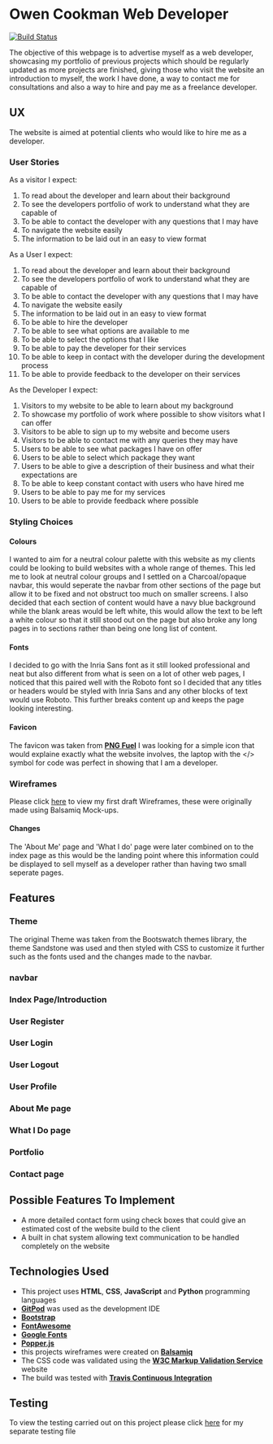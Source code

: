 Owen Cookman Web Developer
======
[![Build Status](https://travis-ci.com/OwenCookman/owen-webdev.svg?branch=master)](https://travis-ci.com/OwenCookman/owen-webdev)

The objective of this webpage is to advertise myself as a web developer, showcasing my portfolio of previous projects 
which should be regularly updated as more projects are finished, giving those who visit the website an introduction to 
myself, the work I have done, a way to contact me for consultations and also a way to hire and pay me as a freelance 
developer.

## UX

The website is aimed at potential clients who would like to hire me as a developer.

### User Stories

As a visitor I expect:
1. To read about the developer and learn about their background
2. To see the developers portfolio of work to understand what they are capable of
3. To be able to contact the developer with any questions that I may have
4. To navigate the website easily
5. The information to be laid out in an easy to view format

As a User I expect:
1. To read about the developer and learn about their background
2. To see the developers portfolio of work to understand what they are capable of
3. To be able to contact the developer with any questions that I may have
4. To navigate the website easily
5. The information to be laid out in an easy to view format
6. To be able to hire the developer
7. To be able to see what options are available to me
8. To be able to select the options that I like
9. To be able to pay the developer for their services
10. To be able to keep in contact with the developer during the development process
11. To be able to provide feedback to the developer on their services

As the Developer I expect:
1. Visitors to my website to be able to learn about my background
2. To showcase my portfolio of work where possible to show visitors what I can offer
3. Visitors to be able to sign up to my website and become users
4. Visitors to be able to contact me with any queries they may have
5. Users to be able to see what packages I have on offer
6. Users to be able to select which package they want
7. Users to be able to give a description of their business and what their expectations are
8. To be able to keep constant contact with users who have hired me
9. Users to be able to pay me for my services
10. Users to be able to provide feedback where possible

### Styling Choices

#### Colours
I wanted to aim for a neutral colour palette with this website as my clients could be looking to build websites with 
a whole range of themes. This led me to look at neutral colour groups and I settled on a Charcoal/opaque navbar, this 
would seperate the navbar from other sections of the page but allow it to be fixed and not obstruct too much on smaller
screens. I also decided that each section of content would have a navy blue background while the blank areas would be 
left white, this would allow the text to be left a white colour so that it still stood out on the page but also broke 
any long pages in to sections rather than being one long list of content.

#### Fonts
I decided to go with the Inria Sans font as it still looked professional and neat but also different from what is seen
on a lot of other web pages, I noticed that this paired well with the Roboto font so I decided that any titles or headers
would be styled with Inria Sans and any other blocks of text would use Roboto. This further breaks content up and keeps 
the page looking interesting.

#### Favicon
The favicon was taken from [**PNG Fuel**](https://www.pngfuel.com/free-png/fdyur) I was looking for a simple icon that
would explaine exactly what the website involves, the laptop with the </> symbol for code was perfect in showing that I 
am a developer. 

### Wireframes 

Please click [here](wireframes) to view my first draft Wireframes, these were originally made using Balsamiq Mock-ups.

#### Changes
The 'About Me' page and 'What I do' page were later combined on to the index page as this would be the landing point where
this information could be displayed to sell myself as a developer rather than having two small seperate pages.

## Features

### Theme

The original Theme was taken from the Bootswatch themes library, the theme Sandstone was used and then styled with CSS to 
customize it further such as the fonts used and the changes made to the navbar.

### navbar

### Index Page/Introduction

### User Register

### User Login

### User Logout

### User Profile

### About Me page

### What I Do page

### Portfolio

### Contact page

## Possible Features To Implement
- A more detailed contact form using check boxes that could give an estimated cost of the website build to the client
- A built in chat system allowing text communication to be handled completely on the website

## Technologies Used

- This project uses **HTML**, **CSS**, **JavaScript** and **Python** programming languages
- [**GitPod**](https://www.gitpod.io/) was used as the development IDE
- [**Bootstrap**](https://getbootstrap.com/)
- [**FontAwesome**](https://fontawesome.com/)
- [**Google Fonts**](https://fonts.google.com/)
- [**Popper.js**](https://popper.js.org/)
- this projects wireframes were created on [**Balsamiq**](https://balsamiq.com/)
- The CSS code was validated using the [**W3C Markup Validation Service**](https://validator.w3.org/) website
- The build was tested with [**Travis Continuous Integration**](https://travis-ci.org/)

## Testing

To view the testing carried out on this project please click [here](TESTING.md) for my separate testing file